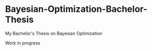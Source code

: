 # Bayesian-Optimization-Bachelor-Thesis
My Bachelor's Thesis on Bayesian Optimization

Work in progress
